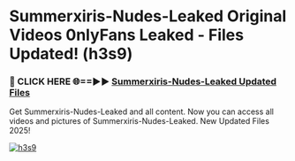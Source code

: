 # Summerxiris-Nudes-Leaked Original Videos 0nlyFans Leaked - Files Updated! (h3s9)

<h3>🔴 CLICK HERE 🌐==►► <a href="https://tinyurl.com/4mcuefdz" rel="nofollow">Summerxiris-Nudes-Leaked Updated Files</a></h3>

Get Summerxiris-Nudes-Leaked and all content. Now you can access all videos and pictures of Summerxiris-Nudes-Leaked. New Updated Files 2025!

[![h3s9](https://i.imgur.com/StAQSOY.gif)](https://tinyurl.com/4mcuefdz)

